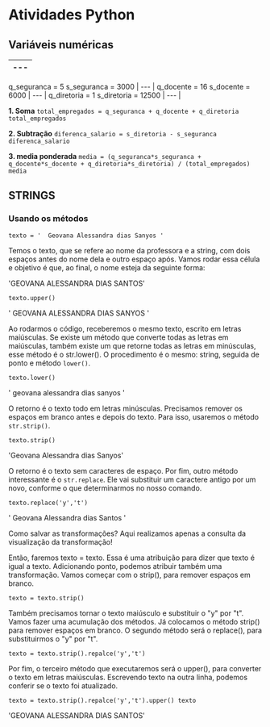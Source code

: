 # Atividades Python

## Variáveis numéricas

| ---   | 
|   ---   |   
q_seguranca = 5
s_seguranca = 3000
|   ---   |
q_docente = 16
s_docente = 6000
|   ---   |
q_diretoria = 1
s_diretoria = 12500
|   ---   |
 
**1. Soma**
`total_empregados = q_seguranca + q_docente + q_diretoria
total_empregados`

**2. Subtração**
`diferenca_salario = s_diretoria - s_seguranca
diferenca_salario`

**3. media ponderada**
`media = (q_seguranca*s_seguranca + q_docente*s_docente + q_diretoria*s_diretoria) / (total_empregados)
media`

## STRINGS

### Usando os métodos
`texto = '  Geovana Alessandra dias Sanyos '`

Temos o texto, que se refere ao nome da professora e a string, com dois espaços antes do nome dela e outro espaço após. Vamos rodar essa célula e objetivo é que, ao final, o nome esteja da seguinte forma:

'GEOVANA ALESSANDRA DIAS SANTOS'

`texto.upper()`

' GEOVANA ALESSANDRA DIAS SANYOS '

Ao rodarmos o código, receberemos o mesmo texto, escrito em letras maiúsculas. Se existe um método que converte todas as letras em maiúsculas, também existe um que retorne todas as letras em minúsculas, esse método é o str.lower(). O procedimento é o mesmo: string, seguida de ponto e método `lower()`.

`texto.lower()`

' geovana alessandra dias sanyos '

O retorno é o texto todo em letras minúsculas. Precisamos remover os espaços em branco antes e depois do texto. Para isso, usaremos o método `str.strip()`.

`texto.strip()`

'Geovana Alessandra dias Sanyos'

O retorno é o texto sem caracteres de espaço. Por fim, outro método interessante é o `str.replace`. Ele vai substituir um caractere antigo por um novo, conforme o que determinarmos no nosso comando.

`texto.replace('y','t')`

' Geovana Alessandra dias Santos '

Como salvar as transformações?  Aqui realizamos apenas a consulta da visualização da transformação!

Então, faremos texto = texto. Essa é uma atribuição para dizer que texto é igual a texto. Adicionando ponto, podemos atribuir também uma transformação. Vamos começar com o strip(), para remover espaços em branco.

`texto = texto.strip()`

Também precisamos tornar o texto maiúsculo e substituir o "y" por "t". Vamos fazer uma acumulação dos métodos. Já colocamos o método strip() para remover espaços em branco. O segundo método será o replace(), para substituirmos o "y" por "t".

`texto = texto.strip().repalce('y','t')`

Por fim, o terceiro método que executaremos será o upper(), para converter o texto em letras maiúsculas. Escrevendo texto na outra linha, podemos conferir se o texto foi atualizado.

`texto = texto.strip().repalce('y','t').upper()
texto`

'GEOVANA ALESSANDRA DIAS SANTOS'




